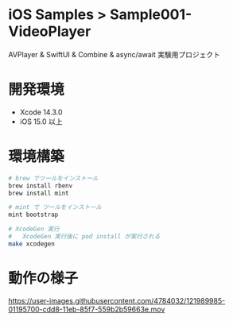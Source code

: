 # iOS Samples > Sample001-VideoPlayer

AVPlayer & SwiftUI & Combine & async/await 実験用プロジェクト

# 開発環境

- Xcode 14.3.0
- iOS 15.0 以上

# 環境構築

```sh
# brew でツールをインストール
brew install rbenv
brew install mint

# mint で ツールをインストール
mint bootstrap

# XcodeGen 実行
#   XcodeGen 実行後に pod install が実行される
make xcodegen
```

# 動作の様子

https://user-images.githubusercontent.com/4784032/121989985-01195700-cdd8-11eb-85f7-559b2b59663e.mov
